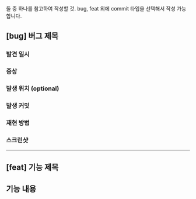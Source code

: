 둘 중 하나를 참고하여 작성할 것. bug, feat 외에 commit 타입을 선택해서 작성 가능합니다.

## [bug] 버그 제목

### 발견 일시

### 증상

### 발생 위치 (optional)

### 발생 커밋

### 재현 방법

### 스크린샷

---

## [feat] 기능 제목

## 기능 내용
